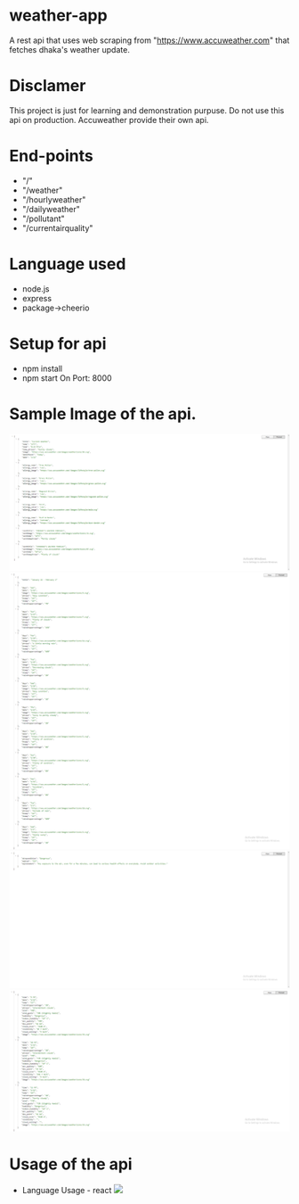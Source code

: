 # weather-app
A rest api that uses web scraping from "https://www.accuweather.com" that fetches dhaka's weather update.
# Disclamer 
This project is just for learning and demonstration purpuse. Do not use this api on production. Accuweather provide their own api.
# End-points
- "/"
- "/weather"
- "/hourlyweather"
- "/dailyweather"
- "/pollutant"
- "/currentairquality"
# Language used
- node.js
- express
- package->cheerio
# Setup for api
- npm install
- npm start
On Port: 8000
# Sample Image of the api.
![](/images/2022-01-22_202439.png)
![](/images/2022-01-22_202531.png)
![](/images/2022-01-22_202619.png)
![](/images/2022-01-22_202650.png)
# Usage of the api
- Language Usage - react
![](/images/weather-app.gif)



